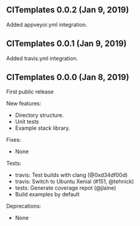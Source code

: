 CITemplates 0.0.2 (Jan 9, 2019)
-------------------------
Added appveyor.yml integration.

CITemplates 0.0.1 (Jan 9, 2019)
-------------------------
Added travis.yml integration.


CITemplates 0.0.0 (Jan 8, 2019)
-------------------------
First public release

New features:
 - Directory structure.
 - Unit tests
 - Example stack library.

Fixes:
 - None

Tests:
 - travis: Test builds with clang (@0xd34df00d)
 - travis: Switch to Ubuntu Xenial (#151, @tehnick)
 - tests: Generate coverage repot (@jlaine)
 - Build examples by default

Deprecations:
 - None 

